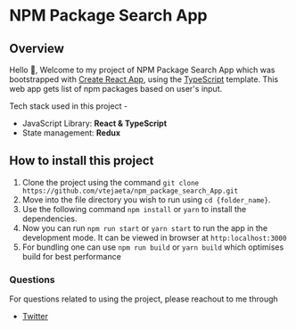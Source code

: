# NPM Package Search App

## Overview

Hello 👋, Welcome to my project of NPM Package Search App which was bootstrapped with [Create React App](https://github.com/facebook/create-react-app), using the [TypeScript](https://www.typescriptlang.org/) template. This web app gets list of npm packages based on user's input. 

Tech stack used in this project -
- JavaScript Library: **React & TypeScript**
- State management: **Redux**

## How to install this project
1. Clone the project using the command `git clone https://github.com/vtejaeta/npm_package_search_App.git`
2. Move into the file directory you wish to run using `cd {folder_name}`.
3. Use the following command `npm install` or `yarn` to install the dependencies.
4. Now you can run `npm run start` or `yarn start` to run the app in the development mode. It can be viewed in browser at `http:localhost:3000`
5. For bundling one can use `npm run build` or `yarn build` which optimises build for best performance

### Questions

For questions related to using the project, please reachout to me through

- [Twitter](https://twitter.com/vtejaeta9493)
